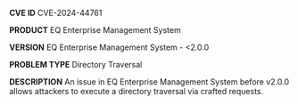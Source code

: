 **CVE ID**
CVE-2024-44761

**PRODUCT**
EQ Enterprise Management System

**VERSION**
EQ Enterprise Management System - <2.0.0

**PROBLEM TYPE**
Directory Traversal

**DESCRIPTION**
An issue in EQ Enterprise Management System before v2.0.0 allows
 attackers to execute a directory traversal via crafted requests.